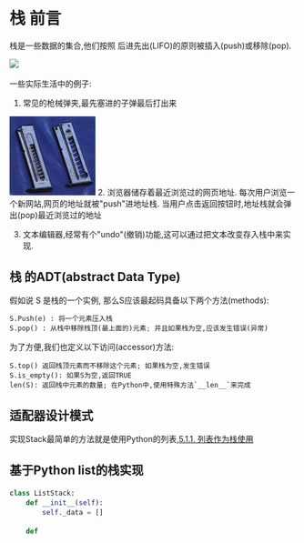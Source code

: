 # 栈 前言
栈是一些数据的集合,他们按照 后进先出(LIFO)的原则被插入(push)或移除(pop).

<img src="https://github.com/shawshanks/Programming_exercise_problems/blob/master/Picture/%E6%A0%88.jpg" width = "30%">

一些实际生活中的例子:
1. 常见的枪械弹夹,最先塞进的子弹最后打出来
<img src="https://github.com/shawshanks/Programming_exercise_problems/blob/master/Picture/%E6%89%8B%E6%9E%AA%E5%BC%B9%E5%A4%B9.jpg" width ="30%">
2. 浏览器储存着最近浏览过的网页地址. 每次用户浏览一个新网站,网页的地址就被"push"进地址栈. 当用户点击返回按钮时,地址栈就会弹出(pop)最近浏览过的地址

3. 文本编辑器,经常有个"undo"(撤销)功能,这可以通过把文本改变存入栈中来实现.

## 栈 的ADT(abstract Data Type)
假如说 S 是栈的一个实例, 那么S应该最起码具备以下两个方法(methods):
```Python
S.Push(e) : 将一个元素压入栈
S.pop() : 从栈中移除栈顶(最上面的)元素; 并且如果栈为空,应该发生错误(异常)
```
为了方便,我们也定义以下访问(accessor)方法:
```python: 
S.top() 返回栈顶元素而不移除这个元素; 如果栈为空,发生错误
S.is_empty(): 如果S为空,返回TRUE
len(S): 返回栈中元素的数量; 在Python中,使用特殊方法`__len__`来完成
```

## 适配器设计模式
实现Stack最简单的方法就是使用Python的列表,[5.1.1. 列表作为栈使用](https://docs.python.org/zh-cn/3.7/tutorial/datastructures.html#using-lists-as-stacks)


## 基于Python list的栈实现
```python
class ListStack:
    def __init__(self):
        self._data = []
        
    def 

```
